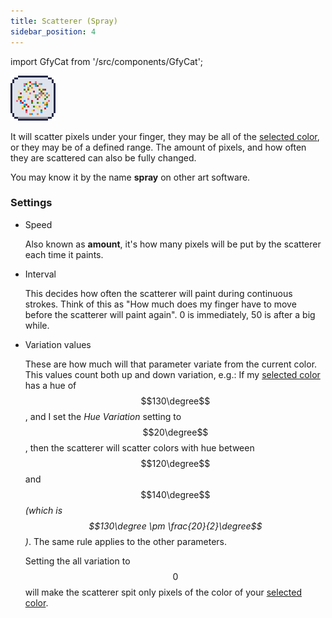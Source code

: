```yaml
---
title: Scatterer (Spray)
sidebar_position: 4
---
```

import GfyCat from '/src/components/GfyCat';

![Icon](./icons/scatter.png)

It will scatter pixels under your finger, they may be all of the [selected color], or they may be of a defined range. The amount of pixels, and how often they are scattered can also be fully changed.

You may know it by the name **spray** on other art software.

### Settings

+ Speed

  Also known as **amount**, it's how many pixels will be put by the scatterer each time it paints.

+ Interval

  This decides how often the scatterer will paint during continuous strokes. Think of this as "How much does my finger have to move before the scatterer will paint again". 0 is immediately, 50 is after a big while.

+ Variation values

  These are how much will that parameter variate from the current color. This values count both up and down variation, e.g.: If my [selected color] has a hue of $$130\degree$$, and I set the *Hue Variation* setting to $$20\degree$$, then the scatterer will scatter colors with hue between $$120\degree$$ and $$140\degree$$ _(which is $$130\degree \pm \frac{20}{2}\degree$$)_. The same rule applies to the other parameters.  

  Setting the all variation to $$0$$ will make the scatterer spit only pixels of the color of your [selected color].
  

<GfyCat id="JauntyScalyAmericancicada"/>

[selected color]: ../../color-brush/primary-secondary.md